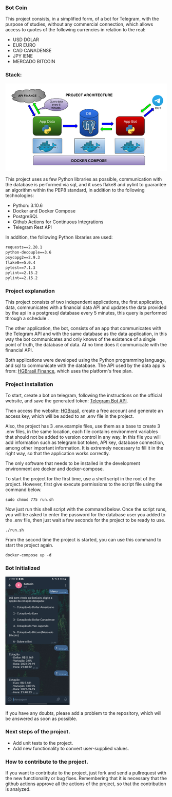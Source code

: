 ### Bot Coin
This project consists, in a simplified form, of a bot for Telegram, with the purpose of studies, without any commercial connection, which allows access to quotes of the following currencies in relation to the real:
- USD DÓLAR
- EUR EURO
- CAD CANADENSE
- JPY IENE
- MERCADO BITCOIN

### Stack:

<img src="https://raw.githubusercontent.com/luisgs7/images-projects/main/bot-coin/bot-coin.png">

This project uses as few Python libraries as possible, communication with the database is performed via sql, and it uses flake8 and pylint to guarantee an algorithm within the PEP8 standard, in addition to the following technologies:
- Python: 3.10.6
- Docker and Docker Compose
- PostgreSQL
- Github Actions for Continuous Integrations
- Telegram Rest API

In addition, the following Python libraries are used:
```
requests==2.28.1
python-decouple==3.6
psycopg2==2.9.3
flake8==5.0.4
pytest==7.1.3
pylint==2.15.2
pylint==2.15.2
```
### Project explanation

This project consists of two independent applications, the first application, data, communicates with a financial data API and updates the data provided by the api in a postgresql database every 5 minutes, this query is performed through a schedule .

The other application, the bot, consists of an app that communicates with the Telegram API and with the same database as the data application, in this way the bot communicates and only knows of the existence of a single point of truth, the database of data. At no time does it communicate with the financial API.

Both applications were developed using the Python programming language, and sql to communicate with the database. The API used by the data app is from: <a href="https://hgbrasil.com/status/finance">HGBrasil Finance</a>, which uses the platform's free plan.

### Project installation

To start, create a bot on telegram, following the instructions on the official website, and save the generated token: <a href="https://core.telegram.org/bots">Telegram Bot API</a>. 

Then access the website: <a href="https://hgbrasil.com/">HGBrasil</a>, create a free account and generate an access key, which will be added to an .env file in the project.

Also, the project has 3 .env.example files, use them as a base to create 3 .env files, in the same location, each file contains environment variables that should not be added to version control in any way. In this file you will add information such as telegram bot token, API key, database connection, among other important information. It is extremely necessary to fill it in the right way, so that the application works correctly.

The only software that needs to be installed in the development environment are docker and docker-compose.

To start the project for the first time, use a shell script in the root of the project. However, first give execute permissions to the script file using the command below.
```
sudo chmod 775 run.sh
```

Now just run this shell script with the command below. Once the script runs, you will be asked to enter the password for the database user you added to the .env file, then just wait a few seconds for the project to be ready to use.
```
./run.sh
```
From the second time the project is started, you can use this command to start the project again.
```
docker-compose up -d
```

### Bot Initialized

<p><img alt="Image" title="icon" src="https://raw.githubusercontent.com/luisgs7/images-projects/main/bot-coin/telegram-bot-coin.jpg" width="200" height="400"></p>

If you have any doubts, please add a problem to the repository, which will be answered as soon as possible.

### Next steps of the project.

- Add unit tests to the project.
- Add new functionality to convert user-supplied values.

### How to contribute to the project.

If you want to contribute to the project, just fork and send a pullrequest with the new functionality or bug fixes. Remembering that it is necessary that the github actions approve all the actions of the project, so that the contribution is analyzed.
